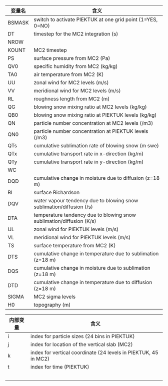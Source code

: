 | 变量名 | 含义                                                         |
| ------ | ------------------------------------------------------------ |
| BSMASK | switch to activate PIEKTUK at one grid point (1=YES, 0=NO)   |
| DT     | timestep for the MC2 integration (s)                         |
| NROW   |                                                              |
| KOUNT  | MC2 timestep                                                 |
| PS     | surface pressure from MC2 (Pa)                               |
| QV0    | specific humidity from MC2 (kg/kg)                           |
| TA0    | air temperature from MC2 (K)                                 |
| UU     | zonal wind for MC2 levels (m/s)                              |
| VV     | meridional wind for MC2 levels (m/s)                         |
| RL     | roughness length from MC2 (m)                                |
| QG     | blowing snow mixing ratio at MC2 levels (kg/kg)              |
| QB0    | blowing snow mixing ratio at PIEKTUK levels (kg/kg)          |
| QN     | particle number concentration at MC2 levels (/m3)            |
| QN0    | particle number concentration at PIEKTUK levels (/m3)        |
| QTs    | cumulative sublimation rate of blowing snow (m swe)          |
| QTx    | cumulative transport rate in x-direction (kg/m)              |
| QTy    | cumulative transport rate in y-direction (kg/m)              |
| WC     |                                                              |
| DQD    | cumulative change in moisture due to diffusion (z=18 m)      |
| RI     | surface Richardson                                           |
| DQV    | water vapour tendency due to blowing snow sublimation/diffusion (/s) |
| DTA    | temperature tendency due to blowing snow sublimation/diffusion (K/s) |
| UL     | zonal wind for PIEKTUK levels (m/s)                          |
| VL     | meridional wind for PIEKTUK levels (m/s)                     |
| TS     | surface temperature from MC2 (K)                             |
| DTS    | cumulative change in temperature due to sublimation (z=18 m) |
| DQS    | cumulative change in moisture due to sublimation (z=18 m)    |
| DTD    | cumulative change in temperature due to diffusion (z=18 m)   |
| SIGMA  | MC2 sigma levels                                             |
| H0     | topography (m)                                               |

| 内部变量 | 含义                                                         |
| -------- | ------------------------------------------------------------ |
| i        | index for particle sizes (24 bins in PIEKTUK)                |
| j        | index for location of the vertical slab (MC2)                |
| k        | index for vertical coordinate (24 levels in PIEKTUK, 45 in MC2) |
| t        | index for time (PIEKTUK)                                     |
|          |                                                              |
|          |                                                              |
|          |                                                              |
|          |                                                              |
|          |                                                              |

